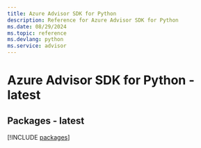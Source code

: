 ```yaml
---
title: Azure Advisor SDK for Python
description: Reference for Azure Advisor SDK for Python
ms.date: 08/29/2024
ms.topic: reference
ms.devlang: python
ms.service: advisor
---
```

# Azure Advisor SDK for Python - latest
## Packages - latest
[!INCLUDE [packages](advisor-index.md)]